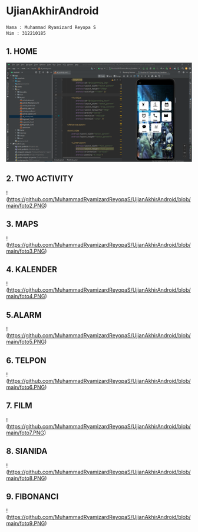 # UjianAkhirAndroid
```
Nama : Muhammad Ryamizard Reyopa S
Nim : 312210185
```
## 1. HOME
![img](https://github.com/MuhammadRyamizardReyopaS/UjianAkhirAndroid/blob/main/foto1.PNG)
## 2. TWO ACTIVITY
!(https://github.com/MuhammadRyamizardReyopaS/UjianAkhirAndroid/blob/main/foto2.PNG)
## 3. MAPS
!(https://github.com/MuhammadRyamizardReyopaS/UjianAkhirAndroid/blob/main/foto3.PNG)
## 4. KALENDER
!(https://github.com/MuhammadRyamizardReyopaS/UjianAkhirAndroid/blob/main/foto4.PNG)
## 5.ALARM
!(https://github.com/MuhammadRyamizardReyopaS/UjianAkhirAndroid/blob/main/foto5.PNG)
## 6. TELPON
!(https://github.com/MuhammadRyamizardReyopaS/UjianAkhirAndroid/blob/main/foto6.PNG)
## 7. FILM
!(https://github.com/MuhammadRyamizardReyopaS/UjianAkhirAndroid/blob/main/foto7.PNG)
## 8. SIANIDA
!(https://github.com/MuhammadRyamizardReyopaS/UjianAkhirAndroid/blob/main/foto8.PNG)
## 9. FIBONANCI
!(https://github.com/MuhammadRyamizardReyopaS/UjianAkhirAndroid/blob/main/foto9.PNG)
